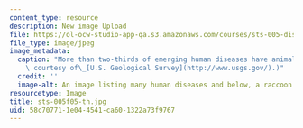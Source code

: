 ```yaml
---
content_type: resource
description: New image Upload
file: https://ol-ocw-studio-app-qa.s3.amazonaws.com/courses/sts-005-disease-and-society-in-america-fall-2005/58c707711e044541ca601322a73f9767_sts-005f05-th.jpg
file_type: image/jpeg
image_metadata:
  caption: "More than two-thirds of emerging human diseases have animal origins. (Image\
    \ courtesy of\_[U.S. Geological Survey](http://www.usgs.gov/).)"
  credit: ''
  image-alt: An image listing many human diseases and below, a raccoon.
resourcetype: Image
title: sts-005f05-th.jpg
uid: 58c70771-1e04-4541-ca60-1322a73f9767
---
```

